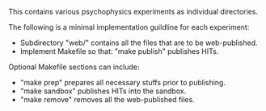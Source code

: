 This contains various psychophysics experiments as individual directories.

The following is a minimal implementation guildline for each experiment:
  * Subdirectory "web/" contains all the files that are to be web-published.
  * Implement Makefile so that: "make publish" publishes HITs.

Optional Makefile sections can include:
  * "make prep" prepares all necessary stuffs prior to publishing.
  * "make sandbox" publishes HITs into the sandbox.
  * "make remove" removes all the web-published files.
